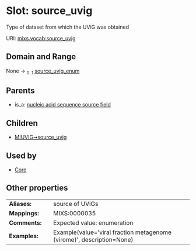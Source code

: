 
# Slot: source_uvig


Type of dataset from which the UViG was obtained

URI: [mixs.vocab:source_uvig](https://w3id.org/mixs/vocab/source_uvig)


## Domain and Range

None &#8594;  <sub>0..1</sub> [source_uvig_enum](source_uvig_enum.md)

## Parents

 *  is_a: [nucleic acid sequence source field](nucleic_acid_sequence_source_field.md)

## Children

 *  [MIUVIG➞source_uvig](MIUVIG_source_uvig.md)

## Used by

 * [Core](Core.md)

## Other properties

|  |  |  |
| --- | --- | --- |
| **Aliases:** | | source of UViGs |
| **Mappings:** | | MIXS:0000035 |
| **Comments:** | | Expected value: enumeration |
| **Examples:** | | Example(value='viral fraction metagenome (virome)', description=None) |

